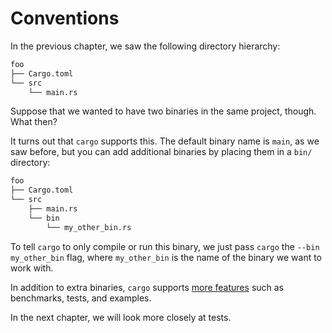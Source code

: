 # Conventions

In the previous chapter, we saw the following directory hierarchy:

```txt
foo
├── Cargo.toml
└── src
    └── main.rs
```

Suppose that we wanted to have two binaries in the same project, though. What
then?

It turns out that `cargo` supports this. The default binary name is `main`, as
we saw before, but you can add additional binaries by placing them in a `bin/`
directory:

```txt
foo
├── Cargo.toml
└── src
    ├── main.rs
    └── bin
        └── my_other_bin.rs
```

To tell `cargo` to only compile or run this binary, we just pass `cargo` the
`--bin my_other_bin` flag, where `my_other_bin` is the name of the binary we
want to work with.

In addition to extra binaries, `cargo` supports [more features] such as
benchmarks, tests, and examples.

In the next chapter, we will look more closely at tests.

[more features]: https://doc.rust-lang.org/cargo/guide/project-layout.html
